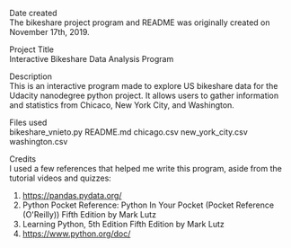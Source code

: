 Date created
<br>
The bikeshare project program and README was originally created on November 17th, 2019.

Project Title
<br>
Interactive Bikeshare Data Analysis Program

Description
<br>
This is an interactive program made to explore US bikeshare data for the Udacity nanodegree python project. It allows users to gather information and statistics from Chicaco, New York City, and Washington.

Files used
<br>
bikeshare_vnieto.py
README.md
chicago.csv
new_york_city.csv
washington.csv

Credits
<br>
I used a few references that helped me write this program, aside from the tutorial videos and quizzes:

1. https://pandas.pydata.org/<br>
2. Python Pocket Reference: Python In Your Pocket (Pocket Reference (O'Reilly)) Fifth Edition by Mark Lutz<br>
3. Learning Python, 5th Edition Fifth Edition by Mark Lutz<br>
4. https://www.python.org/doc/
